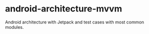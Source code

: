 # android-architecture-mvvm
Android architecture with Jetpack and test cases with most common modules.
